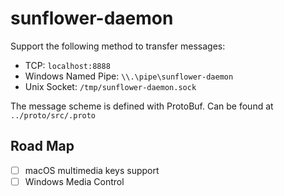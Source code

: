 

# sunflower-daemon

Support the following method to transfer messages:  
- TCP: `localhost:8888`
- Windows Named Pipe:  `\\.\pipe\sunflower-daemon`
- Unix Socket: `/tmp/sunflower-daemon.sock`

The message scheme is defined with ProtoBuf.
Can be found at `../proto/src/.proto`

## Road Map

- [ ] macOS multimedia keys support
- [ ] Windows Media Control
